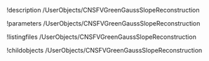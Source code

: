 !description /UserObjects/CNSFVGreenGaussSlopeReconstruction

!parameters /UserObjects/CNSFVGreenGaussSlopeReconstruction

!listingfiles /UserObjects/CNSFVGreenGaussSlopeReconstruction

!childobjects /UserObjects/CNSFVGreenGaussSlopeReconstruction
